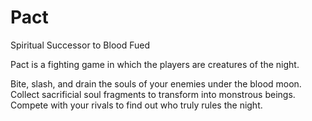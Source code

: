 # Pact
Spiritual Successor to Blood Fued

Pact is a fighting game in which the players are creatures of the night.

Bite, slash, and drain the souls of your enemies under the blood moon. Collect sacrificial soul fragments to transform into
monstrous beings. Compete with your rivals to find out who truly rules the night.
